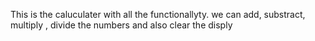 This is the caluculater with all the functionallyty.
we can add, substract, multiply , divide the numbers
and also clear the disply
